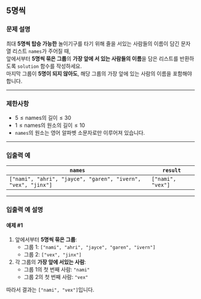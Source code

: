 ## 5명씩

### 문제 설명
최대 **5명씩 탑승 가능한** 놀이기구를 타기 위해 줄을 서있는 사람들의 이름이 담긴 문자열 리스트 `names`가 주어질 때,  
앞에서부터 **5명씩 묶은 그룹**의 **가장 앞에 서 있는 사람들의 이름**을 담은 리스트를 반환하도록 `solution` 함수를 작성하세요.  
마지막 그룹이 **5명이 되지 않아도**, 해당 그룹의 가장 앞에 있는 사람의 이름을 포함해야 합니다.

---

### 제한사항
- $5 \leq \text{names의 길이} \leq 30$
- $1 \leq \text{names의 원소의 길이} \leq 10$
- `names`의 원소는 영어 알파벳 소문자로만 이루어져 있습니다.

---

### 입출력 예

| `names`                                                      | `result`          |
|--------------------------------------------------------------|-------------------|
| `["nami", "ahri", "jayce", "garen", "ivern", "vex", "jinx"]` | `["nami", "vex"]` |

---

### 입출력 예 설명

#### 예제 #1
1. 앞에서부터 **5명씩 묶은 그룹**:
    - 그룹 1: `["nami", "ahri", "jayce", "garen", "ivern"]`
    - 그룹 2: `["vex", "jinx"]`
2. 각 그룹의 **가장 앞에 서있는 사람**:
    - 그룹 1의 첫 번째 사람: `"nami"`
    - 그룹 2의 첫 번째 사람: `"vex"`

따라서 결과는 `["nami", "vex"]`입니다.